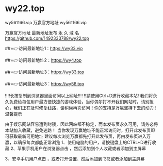 # wy22.top
wy561166.vip
万赢官方地址 wy561166.vip

万赢官方地址 最新地址发布
永 久 域 名 https://github.com/1492333788/wy22.top

##⭐️👉访问最新地址1：https://wy33.vip

##⭐️👉访问最新地址2：https://wy4.top

##⭐️👉访问最新地址3：https://wy33.top

##⭐️👉访问最新地址3：https://wy58.top

‼️‼️长按复制到浏览器里面访问以上网址‼️‼️
‼️請使用Ctrl+D進行收藏本站!
我们将永久免费给每位用户最方便快捷的游戏体验，当你偶尔打不开我们网站时，请别担心，我们正在及时修复线路，请稍候再次访问！你的支持是万赢坚持下去的动力！
温馨提示

由于娱乐网站容易遭到封锁，因此网站都不稳定，而本发布页永久可用，请务必将本站加入收藏，避免迷路！
当你发现万赢地址不能正常访问时，打开此发布页即可获取最新可用地址
建议每次浏览万赢都先打开此发布页，再由发布页进入万赢，以确保每次都能正常浏览 1、使用电脑的用户，请按键盘上的CTRL+D进行收藏
2、苹果手机用户在浏览器点击 ，然后添加到个人收藏或者添加到主屏幕

3、安卓手机用户点击 ，或者打开设置，然后添加到书签或者添加到主屏幕
